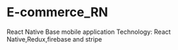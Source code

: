 # E-commerce_RN
React Native Base mobile application
Technology: React Native,Redux,firebase and stripe
